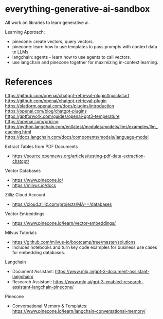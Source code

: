 # everything-generative-ai-sandbox

All work on libraries to learn generative ai.

Learning Approach:
- pinecone: create vectors, query vectors.
- pinecone: learn how to use templates to pass prompts with context data to LLMs.
- langchain: agents - learn how to use agents to call vectors.
- use langchain and pinecone together for maximizing in-context learning.


References
==========================
https://github.com/openai/chatgpt-retrieval-plugin#quickstart
https://github.com/openai/chatgpt-retrieval-plugin
https://platform.openai.com/docs/plugins/introduction
https://openai.com/blog/chatgpt-plugins
https://gptforwork.com/guides/openai-gpt3-temperature
https://openai.com/pricing
https://python.langchain.com/en/latest/modules/models/llms/examples/llm_caching.html
https://docs.langchain.com/docs/components/models/language-model

Extract Tables from PDF Documents
- https://source.opennews.org/articles/testing-pdf-data-extraction-chatgpt/


Vector Databases
- https://www.pinecone.io/
- https://milvus.io/docs

Zilliz Cloud Account
- https://cloud.zilliz.com/projects/MA==/databases

Vector Embeddings
- https://www.pinecone.io/learn/vector-embeddings/

Milvus Tutorials
- https://github.com/milvus-io/bootcamp/tree/master/solutions
- Includes notebooks and turn key code examples for business use cases
    for embedding databases.

Langchain
- Document Assistant: https://www.mlq.ai/gpt-3-document-assistant-langchain/
- Research Assistant: https://www.mlq.ai/gpt-3-enabled-research-assistant-langchain-pinecone/

Pinecone
- Conversational Memory & Templates: https://www.pinecone.io/learn/langchain-conversational-memory/


